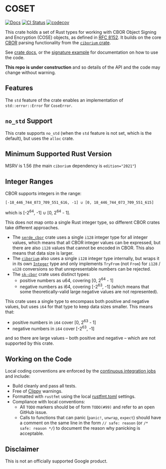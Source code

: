 # COSET

[![Docs](https://img.shields.io/badge/docs-rust-brightgreen?style=for-the-badge)](https://google.github.io/coset)
[![CI Status](https://img.shields.io/github/actions/workflow/status/google/coset/ci.yml?branch=main&color=blue&style=for-the-badge)](https://github.com/google/coset/actions?query=workflow%3ACI)
[![codecov](https://img.shields.io/codecov/c/github/google/coset?style=for-the-badge)](https://codecov.io/gh/google/coset)

This crate holds a set of Rust types for working with CBOR Object Signing and Encryption (COSE) objects, as defined in
[RFC 8152](https://tools.ietf.org/html/rfc8152).  It builds on the core [CBOR](https://tools.ietf.org/html/rfc7049)
parsing functionality from the [`ciborium` crate](https://docs.rs/ciborium).

See [crate docs](https://google.github.io/coset/rust/coset/index.html), or the [signature
example](examples/signature.rs) for documentation on how to use the code.

**This repo is under construction** and so details of the API and the code may change without warning.

## Features

The `std` feature of the crate enables an implementation of `std::error::Error` for `CoseError`.

## `no_std` Support

This crate supports `no_std` (when the `std` feature is not set, which is the default), but uses the `alloc` crate.

## Minimum Supported Rust Version

MSRV is 1.56 (the main `ciborium` dependency is `edition="2021"`)

## Integer Ranges

CBOR supports integers in the range:

```text
[-18_446_744_073_709_551_616, -1] ∪ [0, 18_446_744_073_709_551_615]
```

which is [-2<sup>64</sup>, -1] ∪ [0, 2<sup>64</sup> - 1].

This does not map onto a single Rust integer type, so different CBOR crates take different approaches.

- The [`serde_cbor`](https://docs.rs/serde_cbor) crate uses a single `i128` integer type for all integer values, which
  means that all CBOR integer values can be expressed, but there are also `i128` values that cannot be encoded in CBOR.
  This also means that data size is larger.
- The [`ciborium`](https://docs.rs/ciborium) also uses a single `i128` integer type internally, but wraps it in its own
  [`Integer`](https://docs.rs/ciborium/latest/ciborium/value/struct.Integer.html) type and only implements `TryFrom`
  (not `From`) for `i128` / `u128` conversions so that unrepresentable numbers can be rejected.
- The [`sk-cbor`](https://docs.rs/sk-cbor) crate uses distinct types:
    - positive numbers as u64, covering [0, 2<sup>64</sup> - 1]
    - negative numbers as i64, covering [-2<sup>63</sup>, -1] (which means that some theoretically-valid large negative
      values are not represented).

This crate uses a single type to encompass both positive and negative values, but uses `i64` for that type to keep data
sizes smaller.  This means that:

- positive numbers in `i64` cover [0, 2<sup>63</sup> - 1]
- negative numbers in `i64` cover [-2<sup>63</sup>, -1]

and so there are large values &ndash; both positive and negative &ndash; which are not supported by this crate.

## Working on the Code

Local coding conventions are enforced by the [continuous integration jobs](.github/workflows) and include:

- Build cleanly and pass all tests.
- Free of [Clippy](https://github.com/rust-lang/rust-clippy) warnings.
- Formatted with `rustfmt` using the local [rustfmt.toml](.rustfmt.toml) settings.
- Compliance with local conventions:
    - All `TODO` markers should be of form `TODO(#99)` and refer to an open GitHub issue.
    - Calls to functions that can panic (`panic!`, `unwrap`, `expect`) should have a comment on the same line in the
      form `// safe: reason` (or `/* safe: reason */`) to document the reason why panicking is acceptable.

## Disclaimer

This is not an officially supported Google product.
